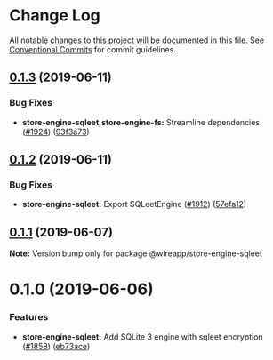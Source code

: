 # Change Log

All notable changes to this project will be documented in this file.
See [Conventional Commits](https://conventionalcommits.org) for commit guidelines.

## [0.1.3](https://github.com/wireapp/wire-web-packages/tree/master/packages/store-engine-sqleet/compare/@wireapp/store-engine-sqleet@0.1.2...@wireapp/store-engine-sqleet@0.1.3) (2019-06-11)


### Bug Fixes

* **store-engine-sqleet,store-engine-fs:** Streamline dependencies ([#1924](https://github.com/wireapp/wire-web-packages/tree/master/packages/store-engine-sqleet/issues/1924)) ([93f3a73](https://github.com/wireapp/wire-web-packages/tree/master/packages/store-engine-sqleet/commit/93f3a73))





## [0.1.2](https://github.com/wireapp/wire-web-packages/tree/master/packages/store-engine-sqleet/compare/@wireapp/store-engine-sqleet@0.1.1...@wireapp/store-engine-sqleet@0.1.2) (2019-06-11)


### Bug Fixes

* **store-engine-sqleet:** Export SQLeetEngine ([#1912](https://github.com/wireapp/wire-web-packages/tree/master/packages/store-engine-sqleet/issues/1912)) ([57efa12](https://github.com/wireapp/wire-web-packages/tree/master/packages/store-engine-sqleet/commit/57efa12))





## [0.1.1](https://github.com/wireapp/wire-web-packages/tree/master/packages/store-engine-sqleet/compare/@wireapp/store-engine-sqleet@0.1.0...@wireapp/store-engine-sqleet@0.1.1) (2019-06-07)

**Note:** Version bump only for package @wireapp/store-engine-sqleet





# 0.1.0 (2019-06-06)


### Features

* **store-engine-sqleet:** Add SQLite 3 engine with sqleet encryption ([#1858](https://github.com/wireapp/wire-web-packages/tree/master/packages/store-engine-sqleet/issues/1858)) ([eb73ace](https://github.com/wireapp/wire-web-packages/tree/master/packages/store-engine-sqleet/commit/eb73ace))
